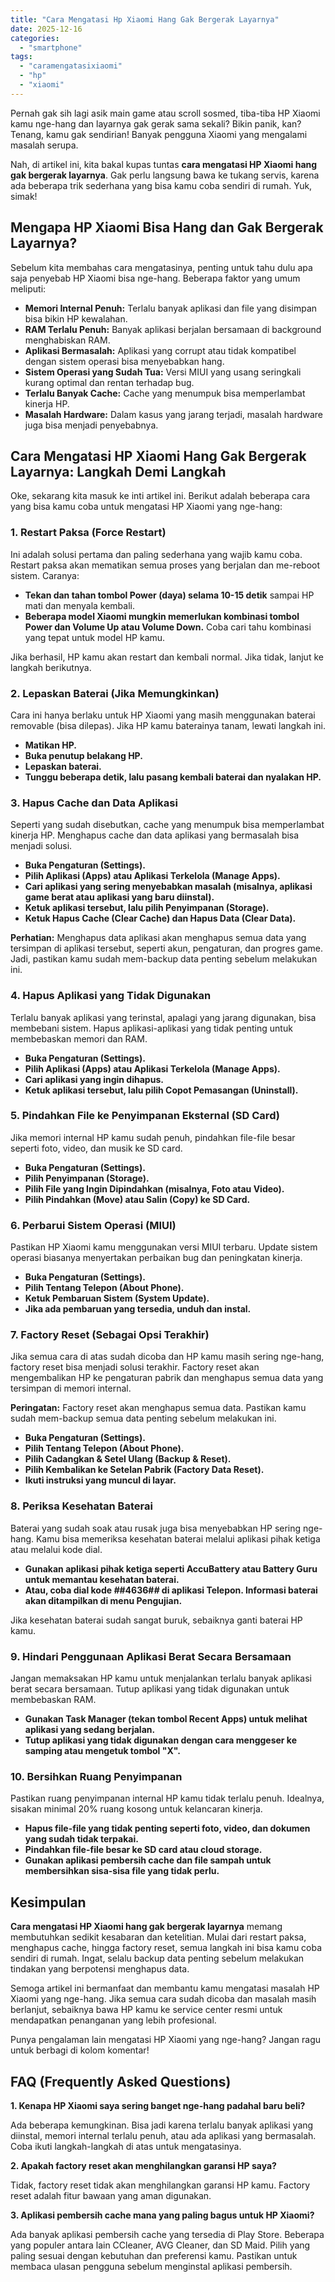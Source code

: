 ```yaml
---
title: "Cara Mengatasi Hp Xiaomi Hang Gak Bergerak Layarnya"
date: 2025-12-16
categories: 
  - "smartphone"
tags: 
  - "caramengatasixiaomi"
  - "hp"
  - "xiaomi"
---
```


Pernah gak sih lagi asik main game atau scroll sosmed, tiba-tiba HP Xiaomi kamu nge-hang dan layarnya gak gerak sama sekali? Bikin panik, kan? Tenang, kamu gak sendirian! Banyak pengguna Xiaomi yang mengalami masalah serupa.

Nah, di artikel ini, kita bakal kupas tuntas **cara mengatasi HP Xiaomi hang gak bergerak layarnya**. Gak perlu langsung bawa ke tukang servis, karena ada beberapa trik sederhana yang bisa kamu coba sendiri di rumah. Yuk, simak!

## Mengapa HP Xiaomi Bisa Hang dan Gak Bergerak Layarnya?

Sebelum kita membahas cara mengatasinya, penting untuk tahu dulu apa saja penyebab HP Xiaomi bisa nge-hang. Beberapa faktor yang umum meliputi:

- **Memori Internal Penuh:** Terlalu banyak aplikasi dan file yang disimpan bisa bikin HP kewalahan.
- **RAM Terlalu Penuh:** Banyak aplikasi berjalan bersamaan di background menghabiskan RAM.
- **Aplikasi Bermasalah:** Aplikasi yang corrupt atau tidak kompatibel dengan sistem operasi bisa menyebabkan hang.
- **Sistem Operasi yang Sudah Tua:** Versi MIUI yang usang seringkali kurang optimal dan rentan terhadap bug.
- **Terlalu Banyak Cache:** Cache yang menumpuk bisa memperlambat kinerja HP.
- **Masalah Hardware:** Dalam kasus yang jarang terjadi, masalah hardware juga bisa menjadi penyebabnya.

## Cara Mengatasi HP Xiaomi Hang Gak Bergerak Layarnya: Langkah Demi Langkah

Oke, sekarang kita masuk ke inti artikel ini. Berikut adalah beberapa cara yang bisa kamu coba untuk mengatasi HP Xiaomi yang nge-hang:

### 1\. Restart Paksa (Force Restart)

Ini adalah solusi pertama dan paling sederhana yang wajib kamu coba. Restart paksa akan mematikan semua proses yang berjalan dan me-reboot sistem. Caranya:

- **Tekan dan tahan tombol Power (daya) selama 10-15 detik** sampai HP mati dan menyala kembali.
- **Beberapa model Xiaomi mungkin memerlukan kombinasi tombol Power dan Volume Up atau Volume Down.** Coba cari tahu kombinasi yang tepat untuk model HP kamu.

Jika berhasil, HP kamu akan restart dan kembali normal. Jika tidak, lanjut ke langkah berikutnya.

### 2\. Lepaskan Baterai (Jika Memungkinkan)

Cara ini hanya berlaku untuk HP Xiaomi yang masih menggunakan baterai removable (bisa dilepas). Jika HP kamu baterainya tanam, lewati langkah ini.

- **Matikan HP.**
- **Buka penutup belakang HP.**
- **Lepaskan baterai.**
- **Tunggu beberapa detik, lalu pasang kembali baterai dan nyalakan HP.**

### 3\. Hapus Cache dan Data Aplikasi

Seperti yang sudah disebutkan, cache yang menumpuk bisa memperlambat kinerja HP. Menghapus cache dan data aplikasi yang bermasalah bisa menjadi solusi.

- **Buka Pengaturan (Settings).**
- **Pilih Aplikasi (Apps) atau Aplikasi Terkelola (Manage Apps).**
- **Cari aplikasi yang sering menyebabkan masalah (misalnya, aplikasi game berat atau aplikasi yang baru diinstal).**
- **Ketuk aplikasi tersebut, lalu pilih Penyimpanan (Storage).**
- **Ketuk Hapus Cache (Clear Cache) dan Hapus Data (Clear Data).**

**Perhatian:** Menghapus data aplikasi akan menghapus semua data yang tersimpan di aplikasi tersebut, seperti akun, pengaturan, dan progres game. Jadi, pastikan kamu sudah mem-backup data penting sebelum melakukan ini.

### 4\. Hapus Aplikasi yang Tidak Digunakan

Terlalu banyak aplikasi yang terinstal, apalagi yang jarang digunakan, bisa membebani sistem. Hapus aplikasi-aplikasi yang tidak penting untuk membebaskan memori dan RAM.

- **Buka Pengaturan (Settings).**
- **Pilih Aplikasi (Apps) atau Aplikasi Terkelola (Manage Apps).**
- **Cari aplikasi yang ingin dihapus.**
- **Ketuk aplikasi tersebut, lalu pilih Copot Pemasangan (Uninstall).**

### 5\. Pindahkan File ke Penyimpanan Eksternal (SD Card)

Jika memori internal HP kamu sudah penuh, pindahkan file-file besar seperti foto, video, dan musik ke SD card.

- **Buka Pengaturan (Settings).**
- **Pilih Penyimpanan (Storage).**
- **Pilih File yang Ingin Dipindahkan (misalnya, Foto atau Video).**
- **Pilih Pindahkan (Move) atau Salin (Copy) ke SD Card.**

### 6\. Perbarui Sistem Operasi (MIUI)

Pastikan HP Xiaomi kamu menggunakan versi MIUI terbaru. Update sistem operasi biasanya menyertakan perbaikan bug dan peningkatan kinerja.

- **Buka Pengaturan (Settings).**
- **Pilih Tentang Telepon (About Phone).**
- **Ketuk Pembaruan Sistem (System Update).**
- **Jika ada pembaruan yang tersedia, unduh dan instal.**

### 7\. Factory Reset (Sebagai Opsi Terakhir)

Jika semua cara di atas sudah dicoba dan HP kamu masih sering nge-hang, factory reset bisa menjadi solusi terakhir. Factory reset akan mengembalikan HP ke pengaturan pabrik dan menghapus semua data yang tersimpan di memori internal.

**Peringatan:** Factory reset akan menghapus semua data. Pastikan kamu sudah mem-backup semua data penting sebelum melakukan ini.

- **Buka Pengaturan (Settings).**
- **Pilih Tentang Telepon (About Phone).**
- **Pilih Cadangkan & Setel Ulang (Backup & Reset).**
- **Pilih Kembalikan ke Setelan Pabrik (Factory Data Reset).**
- **Ikuti instruksi yang muncul di layar.**

### 8\. Periksa Kesehatan Baterai

Baterai yang sudah soak atau rusak juga bisa menyebabkan HP sering nge-hang. Kamu bisa memeriksa kesehatan baterai melalui aplikasi pihak ketiga atau melalui kode dial.

- **Gunakan aplikasi pihak ketiga seperti AccuBattery atau Battery Guru untuk memantau kesehatan baterai.**
- **Atau, coba dial kode _#_#4636#_#_ di aplikasi Telepon. Informasi baterai akan ditampilkan di menu Pengujian.**

Jika kesehatan baterai sudah sangat buruk, sebaiknya ganti baterai HP kamu.

### 9\. Hindari Penggunaan Aplikasi Berat Secara Bersamaan

Jangan memaksakan HP kamu untuk menjalankan terlalu banyak aplikasi berat secara bersamaan. Tutup aplikasi yang tidak digunakan untuk membebaskan RAM.

- **Gunakan Task Manager (tekan tombol Recent Apps) untuk melihat aplikasi yang sedang berjalan.**
- **Tutup aplikasi yang tidak digunakan dengan cara menggeser ke samping atau mengetuk tombol "X".**

### 10\. Bersihkan Ruang Penyimpanan

Pastikan ruang penyimpanan internal HP kamu tidak terlalu penuh. Idealnya, sisakan minimal 20% ruang kosong untuk kelancaran kinerja.

- **Hapus file-file yang tidak penting seperti foto, video, dan dokumen yang sudah tidak terpakai.**
- **Pindahkan file-file besar ke SD card atau cloud storage.**
- **Gunakan aplikasi pembersih cache dan file sampah untuk membersihkan sisa-sisa file yang tidak perlu.**

## Kesimpulan

**Cara mengatasi HP Xiaomi hang gak bergerak layarnya** memang membutuhkan sedikit kesabaran dan ketelitian. Mulai dari restart paksa, menghapus cache, hingga factory reset, semua langkah ini bisa kamu coba sendiri di rumah. Ingat, selalu backup data penting sebelum melakukan tindakan yang berpotensi menghapus data.

Semoga artikel ini bermanfaat dan membantu kamu mengatasi masalah HP Xiaomi yang nge-hang. Jika semua cara sudah dicoba dan masalah masih berlanjut, sebaiknya bawa HP kamu ke service center resmi untuk mendapatkan penanganan yang lebih profesional.

Punya pengalaman lain mengatasi HP Xiaomi yang nge-hang? Jangan ragu untuk berbagi di kolom komentar!

## FAQ (Frequently Asked Questions)

**1\. Kenapa HP Xiaomi saya sering banget nge-hang padahal baru beli?**

Ada beberapa kemungkinan. Bisa jadi karena terlalu banyak aplikasi yang diinstal, memori internal terlalu penuh, atau ada aplikasi yang bermasalah. Coba ikuti langkah-langkah di atas untuk mengatasinya.

**2\. Apakah factory reset akan menghilangkan garansi HP saya?**

Tidak, factory reset tidak akan menghilangkan garansi HP kamu. Factory reset adalah fitur bawaan yang aman digunakan.

**3\. Aplikasi pembersih cache mana yang paling bagus untuk HP Xiaomi?**

Ada banyak aplikasi pembersih cache yang tersedia di Play Store. Beberapa yang populer antara lain CCleaner, AVG Cleaner, dan SD Maid. Pilih yang paling sesuai dengan kebutuhan dan preferensi kamu. Pastikan untuk membaca ulasan pengguna sebelum menginstal aplikasi pembersih.
